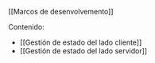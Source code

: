 [[Marcos de desenvolvemento]]

Contenido:
+ [[Gestión de estado del lado cliente]]
+ [[Gestión de estado del lado servidor]]